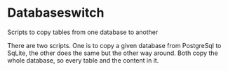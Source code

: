 # Databaseswitch
Scripts to copy tables from one database to another

There are two scripts. One is to copy a given database from PostgreSql to SqLite, the other does the same but the other way around.
Both copy the whole database, so every table and the content in it.
